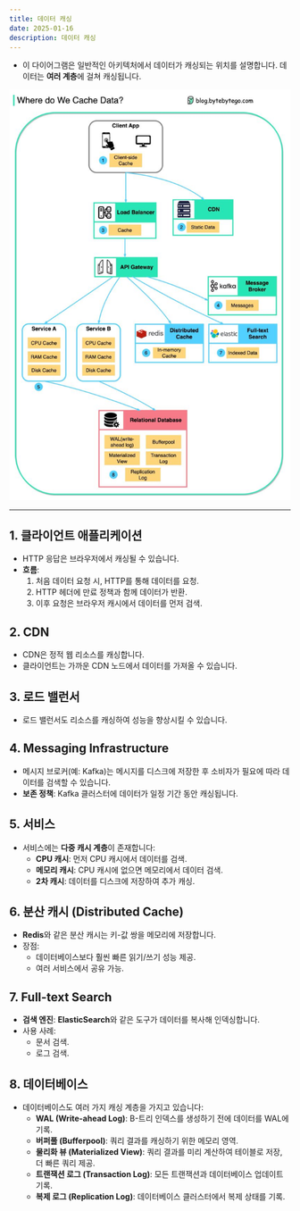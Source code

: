 ```yaml
---
title: 데이터 캐싱
date: 2025-01-16
description: 데이터 캐싱
---
```


- 이 다이어그램은 일반적인 아키텍처에서 데이터가 캐싱되는 위치를 설명합니다. 데이터는 **여러 계층**에 걸쳐 캐싱됩니다.

![데이터 캐싱 계층 다이어그램](img/1E652F5B-8F47-4D6B-921A-9D120439A12B.jpeg)

---

## 1. **클라이언트 애플리케이션**

- HTTP 응답은 브라우저에서 캐싱될 수 있습니다.
- **흐름**:
  1. 처음 데이터 요청 시, HTTP를 통해 데이터를 요청.
  2. HTTP 헤더에 만료 정책과 함께 데이터가 반환.
  3. 이후 요청은 브라우저 캐시에서 데이터를 먼저 검색.

## 2. **CDN**

- CDN은 정적 웹 리소스를 캐싱합니다.
- 클라이언트는 가까운 CDN 노드에서 데이터를 가져올 수 있습니다.

## 3. **로드 밸런서**

- 로드 밸런서도 리소스를 캐싱하여 성능을 향상시킬 수 있습니다.

## 4. **Messaging Infrastructure**

- 메시지 브로커(예: Kafka)는 메시지를 디스크에 저장한 후 소비자가 필요에 따라 데이터를 검색할 수 있습니다.
- **보존 정책**: Kafka 클러스터에 데이터가 일정 기간 동안 캐싱됩니다.

## 5. **서비스**

- 서비스에는 **다중 캐시 계층**이 존재합니다:
  - **CPU 캐시**: 먼저 CPU 캐시에서 데이터를 검색.
  - **메모리 캐시**: CPU 캐시에 없으면 메모리에서 데이터 검색.
  - **2차 캐시**: 데이터를 디스크에 저장하여 추가 캐싱.

## 6. **분산 캐시 (Distributed Cache)**

- **Redis**와 같은 분산 캐시는 키-값 쌍을 메모리에 저장합니다.
- 장점:
  - 데이터베이스보다 훨씬 빠른 읽기/쓰기 성능 제공.
  - 여러 서비스에서 공유 가능.

## 7. **Full-text Search**

- **검색 엔진**: **ElasticSearch**와 같은 도구가 데이터를 복사해 인덱싱합니다.
- 사용 사례:
  - 문서 검색.
  - 로그 검색.

## 8. **데이터베이스**

- 데이터베이스도 여러 가지 캐싱 계층을 가지고 있습니다:
  - **WAL (Write-ahead Log)**: B-트리 인덱스를 생성하기 전에 데이터를 WAL에 기록.
  - **버퍼풀 (Bufferpool)**: 쿼리 결과를 캐싱하기 위한 메모리 영역.
  - **물리화 뷰 (Materialized View)**: 쿼리 결과를 미리 계산하여 테이블로 저장, 더 빠른 쿼리 제공.
  - **트랜잭션 로그 (Transaction Log)**: 모든 트랜잭션과 데이터베이스 업데이트 기록.
  - **복제 로그 (Replication Log)**: 데이터베이스 클러스터에서 복제 상태를 기록.

